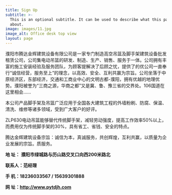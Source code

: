 ```yaml
---
title: Sign Up
subtitle: >-
  This is an optional subtitle. It can be used to describe what this page is
  about.
image: images/11.jpg
image_alt: Office desk top view
layout: page
---
```

濮阳市腾达金辉建筑设备有限公司是一家专门制造高空吊篮及脚手架建筑设备批发租赁公司，公司集电动吊篮的研发、制造、生产、销售、服务于一体。公司拥有丰富的施工安装经验及服务团队，为顾客提解决了后顾之忧，提供了的优公司一直奉行“诚信经营，服务至上”的理念，以高效、安全、互利共赢为宗旨。公司坐落于中原经济区，东部经济，交通和工商业中心的文明古都-濮阳，拥有优越的地理优势。濮阳被誉为“三商之源，华商之都”又是冀、鲁、豫三省的交界处。106国道在这里相会......

本公司产品脚手架及吊篮广泛应用于全国各大建筑工程的外墙粉刷、防腐、保温、清洗、维修等诸多领域，受到广大客户的好评。

ZLP630电动吊篮能够替代传统脚手架，减轻劳动强度，提高工作效率50%以上，而费用仅为传统脚手架的30%，具有省工、省钱、安全的特点。

腾达金辉建筑设备宗旨：诚信为本，真诚服务，共创辉煌，互利共赢，以质量为企业发展的宗旨。质服务。



**地  址： 濮阳市绿城路与历山路交叉口向西200米路北**

**联系人：范经理**

**手  机：18236033567 / 15639301888**

**网  址：http://www.pytdjh.com**